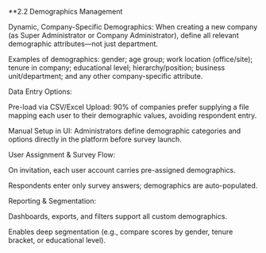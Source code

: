 \*\*2.2 Demographics Management

Dynamic, Company-Specific Demographics: When creating a new company (as Super Administrator or Company Administrator), define all relevant demographic attributes—not just department.

Examples of demographics: gender; age group; work location (office/site); tenure in company; educational level; hierarchy/position; business unit/department; and any other company-specific attribute.

Data Entry Options:

Pre-load via CSV/Excel Upload: 90% of companies prefer supplying a file mapping each user to their demographic values, avoiding respondent entry.

Manual Setup in UI: Administrators define demographic categories and options directly in the platform before survey launch.

User Assignment & Survey Flow:

On invitation, each user account carries pre-assigned demographics.

Respondents enter only survey answers; demographics are auto-populated.

Reporting & Segmentation:

Dashboards, exports, and filters support all custom demographics.

Enables deep segmentation (e.g., compare scores by gender, tenure bracket, or educational level).
